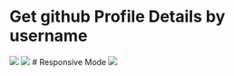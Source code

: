 # Get github Profile Details by username
<img src="https://scontent.fdac22-1.fna.fbcdn.net/v/t39.30808-6/296575926_2308688322617215_5404478844428343705_n.jpg?_nc_cat=105&ccb=1-7&_nc_sid=0debeb&_nc_eui2=AeF6Hj8pc07qNgNgWwVQhB2sntKYizjySJie0piLOPJImN7UYMmSgUF-s7Xns1Xnxvr_bfGg625LXjV7v0F9bWsA&_nc_ohc=MOLl2HXYUBgAX8faknw&_nc_ht=scontent.fdac22-1.fna&oh=00_AT_Df5UQ66yv_M1hCXyNv54GU7TJoySQ6LTvdDYe7P9sJA&oe=62EBCA78"/>
<img src="https://scontent.fdac22-1.fna.fbcdn.net/v/t39.30808-6/296520217_2308688362617211_9158090530879915792_n.jpg?stp=dst-jpg_s417x417&_nc_cat=110&ccb=1-7&_nc_sid=0debeb&_nc_eui2=AeFXipXsD6WfxFEYTonAKvk5KEfZi9hFllYoR9mL2EWWVicpPk0lSaT17vQ3iyOKksejPrXsHQaRadd-630z8CN0&_nc_ohc=Dnm1pWuTQMoAX9oLS-h&_nc_ht=scontent.fdac22-1.fna&oh=00_AT8uESPj0xfOfyvsZokDSmJf5sbJCFAi5iVbRVO9lcUCgg&oe=62EBFA6F"/>
# Responsive Mode
<img src="https://scontent.fdac22-1.fna.fbcdn.net/v/t39.30808-6/295683807_2308688319283882_898680518274502103_n.jpg?_nc_cat=109&ccb=1-7&_nc_sid=0debeb&_nc_eui2=AeExl5ZWDwartpfkkFKlmRSrJLCTFCFoVLMksJMUIWhUs5DxezXpBrWxZXHzhzKZJuzsWnQMA0ygVBPaJMNvX_1t&_nc_ohc=lDGXBjo7JBIAX-xoznk&tn=3R639ikrnKiAeOZl&_nc_ht=scontent.fdac22-1.fna&oh=00_AT8cuGX9FLlk5ZOQGncBwOKxllcm5m9q7zDr3oq0oBGPyQ&oe=62EC3AEB"/>
